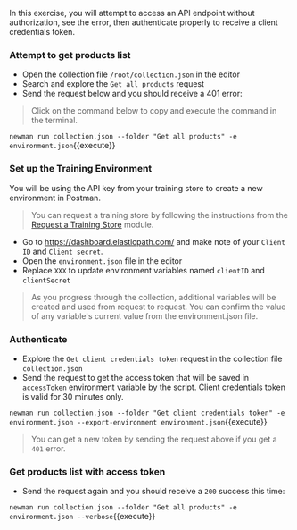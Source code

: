 In this exercise, you will attempt to access an API endpoint without authorization, see the error, then authenticate properly to receive a client credentials token. 

### Attempt to get products list

* Open the collection file `/root/collection.json` in the editor
* Search and explore the `Get all products` request
* Send the request below and you should receive a 401 error:
>Click on the command below to copy and execute the command in the terminal.

`newman run collection.json --folder "Get all products" -e environment.json`{{execute}}

### Set up the Training Environment

You will be using the API key from your training store to create a new environment in Postman.

>You can request a training store by following the instructions from the [Request a Training Store](https://elasticpath-customer.okta.com/app/litmos/exknrryohFKR6waw9356/sso/saml?RelayState=http://education.elasticpath.com/course/1913632) module.

* Go to https://dashboard.elasticpath.com/ and make note of your `Client ID` and `Client secret`.
* Open the `environment.json` file in the editor
* Replace `XXX` to update environment variables named `clientID` and `clientSecret`

> As you progress through the collection, additional variables will be created and used from request to request. You can confirm the value of any variable's current value from the environment.json file.

### Authenticate

* Explore the `Get client credentials token` request in the collection file `collection.json`
* Send the request to get the access token that will be saved in `accessToken` environment variable by the script. Client credentials token is valid for 30 minutes only.

`newman run collection.json --folder "Get client credentials token" -e environment.json --export-environment environment.json`{{execute}}

> You can get a new token by sending the request above if you get a `401` error.

### Get products list with access token

* Send the request again and you should receive a `200` success this time: 

`newman run collection.json --folder "Get all products" -e environment.json --verbose`{{execute}}